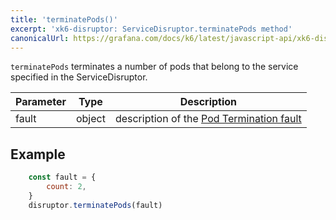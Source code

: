 ```yaml
---
title: 'terminatePods()'
excerpt: 'xk6-disruptor: ServiceDisruptor.terminatePods method'
canonicalUrl: https://grafana.com/docs/k6/latest/javascript-api/xk6-disruptor/servicedisruptor/terminate-pods/
---
```


`terminatePods` terminates a number of pods that belong to the service specified in the ServiceDisruptor.

| Parameter | Type   | Description |
| --------- | ------ |------- |
| fault     | object | description of the [Pod Termination fault](/javascript-api/xk6-disruptor/api/faults/pod-termination) |


## Example

<!-- eslint-skip -->

```javascript
    const fault = {
        count: 2,
    }
    disruptor.terminatePods(fault)
```